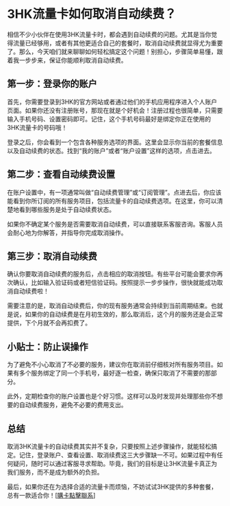 # 3HK流量卡如何取消自动续费？

相信不少小伙伴在使用3HK流量卡时，都会遇到自动续费的问题。尤其是当你觉得流量已经够用，或者有其他更适合自己的套餐时，取消自动续费就显得尤为重要了。那么，今天咱们就来聊聊如何轻松搞定这个问题！别担心，步骤简单易懂，跟着我一步步来，保证你能顺利取消自动续费。

## 第一步：登录你的账户

首先，你需要登录到3HK的官方网站或者通过他们的手机应用程序进入个人账户页面。如果你还没有注册账号，那现在就是个好机会！注册过程也很简单，只需要输入手机号码、设置密码即可。记住，这个手机号码最好是绑定你正在使用的3HK流量卡的号码哦！

登录之后，你会看到一个包含各种服务选项的界面。这里会显示你当前的套餐信息以及自动续费的状态。找到“我的账户”或者“账户设置”这样的选项，点击进去。

## 第二步：查看自动续费设置

在账户设置中，有一项通常叫做“自动续费管理”或“订阅管理”。点进去后，你应该能看到你所订阅的所有服务项目，包括流量卡的自动续费选项。在这里，你可以清楚地看到哪些服务是处于自动续费状态。

如果你不确定某个服务是否需要取消自动续费，可以直接联系客服咨询。客服人员会耐心地为你解答，并指导你完成取消操作。

## 第三步：取消自动续费

确认你要取消自动续费的服务后，点击相应的取消按钮。有些平台可能会要求你再次确认，比如输入验证码或者短信验证码。按照提示一步步操作，很快就能成功取消自动续费啦！

需要注意的是，取消自动续费后，你的现有服务通常会持续到当前周期结束。也就是说，如果你的自动续费是在月初生效的，那么取消后，这个月的服务还是会正常提供，下个月就不会再扣费了。

## 小贴士：防止误操作

为了避免不小心取消了不必要的服务，建议你在取消前仔细核对所有服务项目。如果有多个服务绑定了同一个手机号，最好逐一检查，确保只取消了不需要的那部分。

此外，定期检查你的账户设置也是个好习惯。这样可以及时发现并处理那些你不想要的自动续费服务，避免不必要的费用支出。

## 总结

取消3HK流量卡的自动续费其实并不复杂，只要按照上述步骤操作，就能轻松搞定。记住，登录账户、查看设置、取消续费这三大步骤缺一不可。如果过程中有任何疑问，随时可以通过客服寻求帮助。毕竟，我们的目标是让3HK流量卡真正为我们服务，而不是成为额外的负担。

最后，如果你还在为选择合适的流量卡而烦恼，不妨试试3HK提供的多种套餐，总有一款适合你！[[購卡點擊聯系](https://t.me/s/esim1088)]